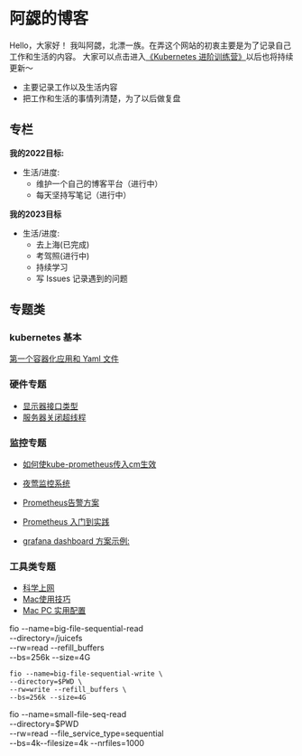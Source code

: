 # 阿勰的博客
  Hello，大家好！
    我叫阿勰，北漂一族。在弄这个网站的初衷主要是为了记录自己工作和生活的内容。
    大家可以点击进入[《Kubernetes 进阶训练营》](https://barry-boy.github.io/site/)以后也将持续更新～

  - 主要记录工作以及生活内容
  - 把工作和生活的事情列清楚，为了以后做复盘


<!-- |微信（勰哥本人）|公众号|
|:----:|:----:|
|<img src="https://github.com/barry-boy/barry-boy.github.io/blob/main/png/weixin.pic.jpg" width="115">|<img src="https://github.com/barry-boy/barry-boy.github.io/blob/main/png/qrcode_for_gh_1330095f1c05_860.jpg" width="125"> -->



## 专栏



**我的2022目标:**

  - 生活/进度:
      - 维护一个自己的博客平台（进行中）
      - 每天坚持写笔记（进行中）

**我的2023目标**

  - 生活/进度:
      - 去上海(已完成)
      - 考驾照(进行中)   
      - 持续学习 
      - 写 Issues 记录遇到的问题


## 专题类

### kubernetes 基本

[第一个容器化应用和 Yaml 文件](https://github.com/barry-boy/barry-boy.github.io/issues/33)



### 硬件专题

- [显示器接口类型](https://github.com/barry-boy/barry-boy.github.io/issues/39)
- [服务器关闭超线程](https://github.com/barry-boy/barry-boy.github.io/issues/60)




### 监控专题 

- [如何使kube-prometheus传入cm生效](https://github.com/prometheus-operator/prometheus-operator/blob/main/Documentation/additional-scrape-config.md)

- [夜莺监控系统](https://n9e.github.io/)

- [Prometheus告警方案](https://github.com/feiyu563/PrometheusAlert)

- [Prometheus 入门到实践](https://p8s.io/docs/k8s/deploy/)

- [grafana dashboard 方案示例: ](https://github.com/dotdc/grafana-dashboards-kubernetes)
### 工具类专题

- [科学上网](https://barry-boy.github.io/site/network/4-network-docs/)
- [Mac使用技巧](https://mac.orsoon.com/news/1111503.html)
- [Mac PC 实用配置](https://zhuanlan.zhihu.com/p/550022490)




fio --name=big-file-sequential-read \
    --directory=/juicefs \
    --rw=read --refill_buffers \
    --bs=256k --size=4G


    fio --name=big-file-sequential-write \
    --directory=$PWD \
    --rw=write --refill_buffers \
    --bs=256k --size=4G


fio --name=small-file-seq-read \
    --directory=$PWD \
    --rw=read --file_service_type=sequential \
    --bs=4k--filesize=4k --nrfiles=1000